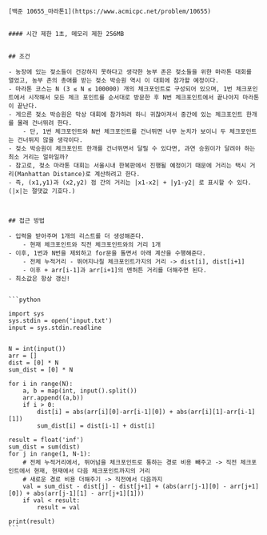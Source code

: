 	
	[백준 10655_마라톤1](https://www.acmicpc.net/problem/10655)
	
	
	#### 시간 제한 1초, 메모리 제한 256MB
	
	
	## 조건
	
	- 농장에 있는 젖소들이 건강하지 못하다고 생각한 농부 존은 젖소들을 위한 마라톤 대회를 열었고, 농부 존의 총애를 받는 젖소 박승원 역시 이 대회에 참가할 예정이다.
	- 마라톤 코스는 N (3 ≤ N ≤ 100000) 개의 체크포인트로 구성되어 있으며, 1번 체크포인트에서 시작해서 모든 체크 포인트를 순서대로 방문한 후 N번 체크포인트에서 끝나야지 마라톤이 끝난다. 
	- 게으른 젖소 박승원은 막상 대회에 참가하려 하니 귀찮아져서 중간에 있는 체크포인트 한개를 몰래 건너뛰려 한다. 
		- 단, 1번 체크포인트와 N번 체크포인트를 건너뛰면 너무 눈치가 보이니 두 체크포인트는 건너뛰지 않을 생각이다.
	- 젖소 박승원이 체크포인트 한개를 건너뛰면서 달릴 수 있다면, 과연 승원이가 달려야 하는 최소 거리는 얼마일까?
	- 참고로, 젖소 마라톤 대회는 서울시내 한복판에서 진행될 예정이기 때문에 거리는 택시 거리(Manhattan Distance)로 계산하려고 한다. 
	- 즉, (x1,y1)과 (x2,y2) 점 간의 거리는 |x1-x2| + |y1-y2| 로 표시할 수 있다. (|x|는 절댓값 기호다.)
	
	
	
	## 접근 방법
	
	- 입력을 받아주며 1개의 리스트를 더 생성해준다.
		- 현재 체크포인트와 직전 체크포인트와의 거리 1개
	- 이후, 1번과 N번을 제외하고 for문을 돌면서 아래 계산을 수행해준다.
		- 전체 누적거리 - 뛰어지나칠 체크포인트가지의 거리 -> dist[i], dist[i+1]
		- 이후 + arr[i-1]과 arr[i+1]의 멘허튼 거리를 더해주면 된다.
	- 최소값은 항상 갱신!
	
	
	```python
	
	import sys  
	sys.stdin = open('input.txt')  
	input = sys.stdin.readline  
	  
	  
	N = int(input())  
	arr = []  
	dist = [0] * N  
	sum_dist = [0] * N  
	  
	for i in range(N):  
	    a, b = map(int, input().split())  
	    arr.append((a,b))  
	    if i > 0:  
	        dist[i] = abs(arr[i][0]-arr[i-1][0]) + abs(arr[i][1]-arr[i-1][1])  
	        sum_dist[i] = dist[i-1] + dist[i]  
	  
	result = float('inf')  
	sum_dist = sum(dist)  
	for j in range(1, N-1):  
	    # 전체 누적거리에서, 뛰어넘을 체크포인트로 통하는 경로 비용 빼주고 -> 직전 체크포인트에서 현재, 현재에서 다음 체크포인트까지의 거리  
	    # 새로운 경로 비용 더해주기 -> 직전에서 다음까지  
	    val = sum_dist - dist[j] - dist[j+1] + (abs(arr[j-1][0] - arr[j+1][0]) + abs(arr[j-1][1] - arr[j+1][1]))  
	    if val < result:  
	        result = val  
	  
	print(result)
	```
	
	
	
